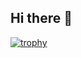 ## Hi there 👋

[![trophy](https://github-profile-trophy.vercel.app/?username=stan-smith)](https://github.com/ryo-ma/github-profile-trophy)
